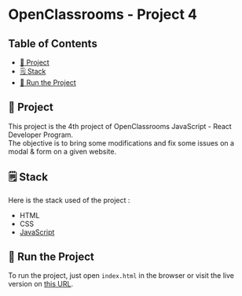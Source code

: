 # OpenClassrooms - Project 4

## Table of Contents

- [📖 Project](#-project)
- [🗒️ Stack](#-stack)
- [🚀 Run the Project](#-run-the-project)

## 📖 Project

This project is the 4th project of OpenClassrooms JavaScript - React Developer Program.\
The objective is to bring some modifications and fix some issues on a modal & form on a given website.

## 🗒️ Stack

Here is the stack used of the project :

- HTML
- CSS
- [JavaScript](https://www.javascript.com/)

## 🚀 Run the Project

To run the project, just open `index.html` in the browser or visit the live version on [this URL](https://miervaldis42.github.io/oc-p4-gameon/).
